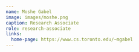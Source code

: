 ```yaml
---
name: Moshe Gabel
image: images/moshe.png
caption: Research Associate
role: research-associate
links:
  home-page: https://www.cs.toronto.edu/~mgabel
---
```


